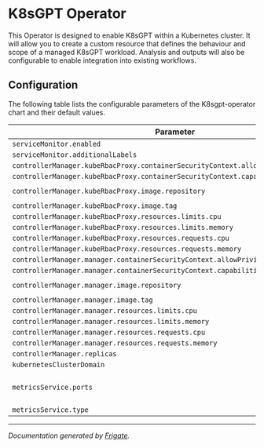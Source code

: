 
K8sGPT Operator
===========
This Operator is designed to enable K8sGPT within a Kubernetes cluster. It will allow you to create a custom resource that defines the behaviour and scope of a managed K8sGPT workload. Analysis and outputs will also be configurable to enable integration into existing workflows.


## Configuration

The following table lists the configurable parameters of the K8sgpt-operator chart and their default values.

<!---x-release-please-start-version-->

| Parameter                                                                           | Description | Default                                                                       |
|-------------------------------------------------------------------------------------|-------------|-------------------------------------------------------------------------------|
| `serviceMonitor.enabled`                                                            |             | `false`                                                                       |
| `serviceMonitor.additionalLabels`                                                   |             | `{}`
| `controllerManager.kubeRbacProxy.containerSecurityContext.allowPrivilegeEscalation` |             | `false`                                                                       |
| `controllerManager.kubeRbacProxy.containerSecurityContext.capabilities.drop`        |             | `["ALL"]`                                                                     |
| `controllerManager.kubeRbacProxy.image.repository`                                  |             | `"gcr.io/kubebuilder/kube-rbac-proxy"`                                        |
| `controllerManager.kubeRbacProxy.image.tag`                                         |             | `"v0.0.16"`                                                                   |
| `controllerManager.kubeRbacProxy.resources.limits.cpu`                              |             | `"500m"`                                                                      |
| `controllerManager.kubeRbacProxy.resources.limits.memory`                           |             | `"128Mi"`                                                                     |
| `controllerManager.kubeRbacProxy.resources.requests.cpu`                            |             | `"5m"`                                                                        |
| `controllerManager.kubeRbacProxy.resources.requests.memory`                         |             | `"64Mi"`                                                                      |
| `controllerManager.manager.containerSecurityContext.allowPrivilegeEscalation`       |             | `false`                                                                       |
| `controllerManager.manager.containerSecurityContext.capabilities.drop`              |             | `["ALL"]`                                                                     |
| `controllerManager.manager.image.repository`                                        |             | `"ghcr.io/k8sgpt-ai/k8sgpt-operator"`                                         |
| `controllerManager.manager.image.tag`                                               |             | `"v0.0.16"`                                                                    |
| `controllerManager.manager.resources.limits.cpu`                                    |             | `"500m"`                                                                      |
| `controllerManager.manager.resources.limits.memory`                                 |             | `"128Mi"`                                                                     |
| `controllerManager.manager.resources.requests.cpu`                                  |             | `"10m"`                                                                       |
| `controllerManager.manager.resources.requests.memory`                               |             | `"64Mi"`                                                                      |
| `controllerManager.replicas`                                                        |             | `1`                                                                           |
| `kubernetesClusterDomain`                                                           |             | `"cluster.local"`                                                             |
| `metricsService.ports`                                                              |             | `[{"name": "https", "port": 8443, "protocol": "TCP", "targetPort": "https"}]` |
| `metricsService.type`                                                               |             | `"ClusterIP"`                                                                 |

<!---x-release-please-end-->


---
_Documentation generated by [Frigate](https://frigate.readthedocs.io)._

